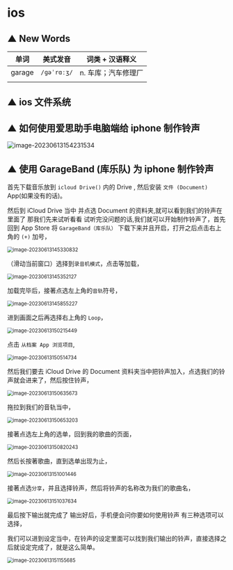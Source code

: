 # ios



## ▲ New Words



| 单词   | 美式发音    | 词类 + 汉语释义     |
| ------ | ----------- | ------------------- |
| garage | `/ɡəˈrɑːʒ/` | n. 车库；汽车修理厂 |
|        |             |                     |



## ▲ ios 文件系统








## ▲ 如何使用爱思助手电脑端给 iphone 制作铃声

![image-20230613154231534](readme.assets/image-20230613154231534.png)





## ▲ 使用 GarageBand (库乐队) 为 iphone 制作铃声

首先下载音乐放到 `icloud Drive()` 内的 Drive , 然后安装 `文件 (Document)` App(如果没有的话)。

然后到 iCloud Drive 当中 并点选 Document 的资料夹,就可以看到我们的铃声在里面了 那我们先来试听看看 试听完没问题的话,我们就可以开始制作铃声了，首先回到 App Store 将 `GarageBand（库乐队）` 下载下来并且开启，打开之后点击右上角的 `(+)` 加号，

<img src="readme.assets/image-20230613145330832.png" alt="image-20230613145330832" style="zoom:80%;" />

（滑动当前窗口）选择到`录音机模式`，点击等加载，

<img src="readme.assets/image-20230613145352127.png" alt="image-20230613145352127" style="zoom:80%;" />

加载完毕后，接著点选左上角的`音轨`符号，

<img src="readme.assets/image-20230613145855227.png" alt="image-20230613145855227" style="zoom:80%;" />

进到画面之后再选择右上角的 `Loop`，

<img src="readme.assets/image-20230613150215449.png" alt="image-20230613150215449" style="zoom:80%;" />

点击 `从档案 App 浏览项目`,

<img src="readme.assets/image-20230613150514734.png" alt="image-20230613150514734" style="zoom:80%;" />

然后我们要去 iCloud Drive 的 Document 资料夹当中把铃声加入，点选我们的铃声就会进来了，然后按住铃声，

<img src="readme.assets/image-20230613150635673.png" alt="image-20230613150635673" style="zoom:80%;" />

拖拉到我们的音轨当中，

<img src="readme.assets/image-20230613150653203.png" alt="image-20230613150653203" style="zoom:80%;" />

接著点选左上角的选单，回到我的歌曲的页面，

<img src="readme.assets/image-20230613150820243.png" alt="image-20230613150820243" style="zoom:80%;" />

然后长按著歌曲，直到选单出现为止，

<img src="readme.assets/image-20230613151001446.png" alt="image-20230613151001446" style="zoom:80%;" />

接著点选`分享`，并且选择铃声，然后将铃声的名称改为我们的歌曲名，

<img src="readme.assets/image-20230613151037634.png" alt="image-20230613151037634" style="zoom:80%;" />

最后按下输出就完成了 输出好后，手机便会问你要如何使用铃声 有三种选项可以选择，

我们可以进到设定当中，在铃声的设定里面可以找到我们输出的铃声，直接选择之后就设定完成了，就是这么简单。

<img src="readme.assets/image-20230613151155685.png" alt="image-20230613151155685" style="zoom:80%;" />
